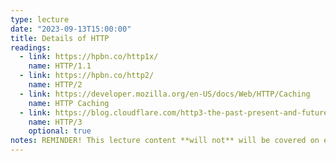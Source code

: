 ```yaml
---
type: lecture
date: "2023-09-13T15:00:00"
title: Details of HTTP
readings:
  - link: https://hpbn.co/http1x/
    name: HTTP/1.1
  - link: https://hpbn.co/http2/
    name: HTTP/2
  - link: https://developer.mozilla.org/en-US/docs/Web/HTTP/Caching
    name: HTTP Caching
  - link: https://blog.cloudflare.com/http3-the-past-present-and-future/
    name: HTTP/3
    optional: true
notes: REMINDER! This lecture content **will not** will be covered on exam 1.
---
```

